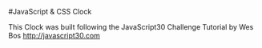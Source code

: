 #JavaScript & CSS Clock

This Clock was built following the JavaScript30 Challenge Tutorial by Wes Bos
http://javascript30.com

